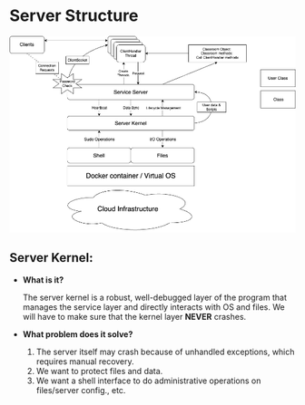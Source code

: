 # Server Structure

![(Server Structure](/Images/Server_Structure.png)

## Server Kernel:

- **What is it?**

  The server kernel is a robust, well-debugged layer of the program that manages the service layer and directly interacts with OS and files.
  We will have to make sure that the kernel layer **NEVER** crashes. 
  
- **What problem does it solve?**
  
  1. The server itself may crash because of unhandled exceptions, which requires manual recovery.
  2. We want to protect files and data.
  3. We want a shell interface to do administrative operations on files/server config., etc.
 

